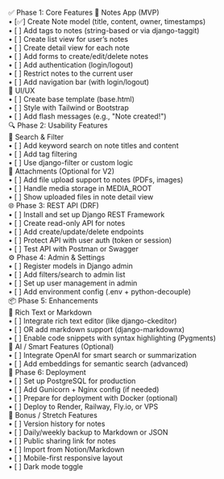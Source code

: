 ✅ Phase 1: Core Features
📂 Notes App (MVP)  
• [✅]  Create Note model (title, content, owner, timestamps)  
• [ ]    Add tags to notes (string-based or via django-taggit)  
• [ ]  Create list view for user’s notes  
• [ ]  Create detail view for each note  
• [ ]  Add forms to create/edit/delete notes  
• [ ]  Add authentication (login/logout)  
• [ ]  Restrict notes to the current user  
• [ ]  Add navigation bar (with login/logout)  
🎨 UI/UX  
• [ ]  Create base template (base.html)  
• [ ]  Style with Tailwind or Bootstrap  
• [ ]  Add flash messages (e.g., "Note created!")  
🔍 Phase 2: Usability Features  
🔎 Search & Filter  
• [ ]  Add keyword search on note titles and content  
• [ ]  Add tag filtering  
• [ ]  Use django-filter or custom logic  
📁 Attachments (Optional for V2)  
• [ ]  Add file upload support to notes (PDFs, images)  
• [ ]  Handle media storage in MEDIA_ROOT  
• [ ]  Show uploaded files in note detail view  
🌐 Phase 3: REST API (DRF)  
• [ ]  Install and set up Django REST Framework  
• [ ]  Create read-only API for notes  
• [ ]  Add create/update/delete endpoints  
• [ ]  Protect API with user auth (token or session)  
• [ ]  Test API with Postman or Swagger  
⚙️ Phase 4: Admin & Settings  
• [ ]  Register models in Django admin  
• [ ]  Add filters/search to admin list  
• [ ]  Set up user management in admin  
• [ ]  Add environment config (.env + python-decouple)  
📦 Phase 5: Enhancements  
📝 Rich Text or Markdown  
• [ ]  Integrate rich text editor (like django-ckeditor)  
• [ ]  OR add markdown support (django-markdownx)  
• [ ]  Enable code snippets with syntax highlighting (Pygments)  
🧠 AI / Smart Features (Optional)  
• [ ]  Integrate OpenAI for smart search or summarization  
• [ ]  Add embeddings for semantic search (advanced)  
🚀 Phase 6: Deployment  
• [ ]  Set up PostgreSQL for production  
• [ ]  Add Gunicorn + Nginx config (if needed)  
• [ ]  Prepare for deployment with Docker (optional)  
• [ ]  Deploy to Render, Railway, Fly.io, or VPS  
📌 Bonus / Stretch Features  
• [ ]  Version history for notes    
• [ ]  Daily/weekly backup to Markdown or JSON  
• [ ]  Public sharing link for notes  
• [ ]  Import from Notion/Markdown  
• [ ]  Mobile-first responsive layout  
• [ ]  Dark mode toggle  
